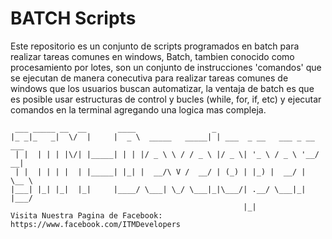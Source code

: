 # BATCH Scripts
Este repositorio es un conjunto de scripts programados en batch para realizar tareas comunes en windows,
Batch, tambien conocido como procesamiento por lotes, son un conjunto de instrucciones 'comandos' que se
ejecutan de manera conecutiva para realizar tareas comunes de windows que los usuarios buscan automatizar,
la ventaja de batch es que es posible usar estructuras de control y bucles (while, for, if, etc) y 
ejecutar comandos en la terminal agregando una logica mas compleja.

```
 ___ _____ __  __       ____                 _
|_ _|_   _|  \/  |     |  _ \  _____   _____| | ___  _ __   ___ _ __ ___
 | |  | | | |\/| |_____| | | |/ _ \ \ / / _ \ |/ _ \| '_ \ / _ \ '__/ __|
 | |  | | | |  | |_____| |_| |  __/\ V /  __/ | (_) | |_) |  __/ |  \__ \
|___| |_| |_|  |_|     |____/ \___| \_/ \___|_|\___/| .__/ \___|_|  |___/
                                                    |_|
Visita Nuestra Pagina de Facebook: https://www.facebook.com/ITMDevelopers
```